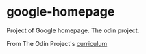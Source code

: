 # google-homepage
Project of Google homepage. The odin project.

From The Odin Project's [curriculum](http://www.theodinproject.com/courses/web-development-101/lessons/html-css)
